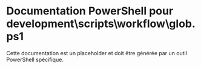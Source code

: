 # Documentation PowerShell pour development\scripts\workflow\glob.ps1

Cette documentation est un placeholder et doit être générée par un outil PowerShell spécifique.
